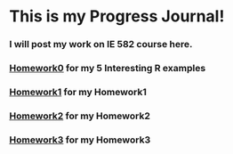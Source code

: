 # This is my Progress Journal!

### I will post my work on IE 582 course here.

### [Homework0](files/homework0.html) for my 5 Interesting R examples

### [Homework1](HW1/HW1.html) for my Homework1

### [Homework2](HW2/HW2.html) for my Homework2

### [Homework3](HW3/HW3.html) for my Homework3
